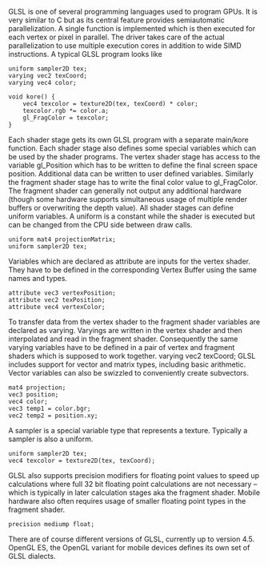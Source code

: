 GLSL is one of several programming languages used to program GPUs. It is very similar to C but as its central feature provides semiautomatic parallelization. A single function is implemented which is then executed for each vertex or pixel in parallel. The driver takes care of the actual parallelization to use multiple execution cores in addition to wide SIMD instructions.
A typical GLSL program looks like
```
uniform sampler2D tex;
varying vec2 texCoord;
varying vec4 color;

void kore() {
	vec4 texcolor = texture2D(tex, texCoord) * color;
	texcolor.rgb *= color.a;
	gl_FragColor = texcolor;
}
```
Each shader stage gets its own GLSL program with a separate main/kore function. Each shader stage also defines some special variables which can be used by the shader programs.
The vertex shader stage has access to the variable gl_Position which has to be written to define the final screen space position. Additional data can be written to user defined variables.
Similarly the fragment shader stage has to write the final color value to gl_FragColor. The fragment shader can generally not output any additional hardware (though some hardware supports simultaneous usage of multiple render buffers or overwriting the depth value).
All shader stages can define uniform variables. A uniform is a constant while the shader is executed but can be changed from the CPU side between draw calls.
```
uniform mat4 projectionMatrix;
uniform sampler2D tex;
```
Variables which are declared as attribute are inputs for the vertex shader. They have to be defined in the corresponding Vertex Buffer using the same names and types.
```
attribute vec3 vertexPosition;
attribute vec2 texPosition;
attribute vec4 vertexColor;
```
To transfer data from the vertex shader to the fragment shader variables are declared as varying. Varyings are written in the vertex shader and then interpolated and read in the fragment shader. Consequently the same varying variables have to be defined in a pair of vertex and fragment shaders which is supposed to work together.
varying vec2 texCoord;
GLSL includes support for vector and matrix types, including basic arithmetic. Vector variables can also be swizzled to conveniently create subvectors.
```
mat4 projection;
vec3 position;
vec4 color;
vec3 temp1 = color.bgr;
vec2 temp2 = position.xy;
```
A sampler is a special variable type that represents a texture. Typically a sampler is also a uniform.
```
uniform sampler2D tex;
vec4 texcolor = texture2D(tex, texCoord);
```
GLSL also supports precision modifiers for floating point values to speed up calculations where full 32 bit floating point calculations are not necessary – which is typically in later calculation stages aka the fragment shader. Mobile hardware also often requires usage of smaller floating point types in the fragment shader.
```
precision mediump float;
```
There are of course different versions of GLSL, currently up to version 4.5. OpenGL ES, the OpenGL variant for mobile devices defines its own set of GLSL dialects.